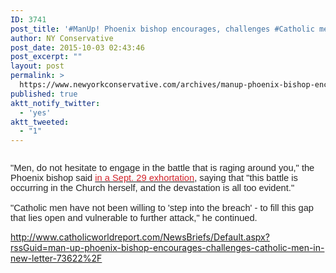 ```yaml
---
ID: 3741
post_title: '#ManUp! Phoenix bishop encourages, challenges #Catholic men in new letter'
author: NY Conservative
post_date: 2015-10-03 02:43:46
post_excerpt: ""
layout: post
permalink: >
  https://www.newyorkconservative.com/archives/manup-phoenix-bishop-encourages-challenges-catholic-men-in-new-letter/
published: true
aktt_notify_twitter:
  - 'yes'
aktt_tweeted:
  - "1"
---
```

<p><img src="http://www.newyorkconservative.com/wp-content/uploads/2015/10/100315_0643_ManUpPhoeni1.jpg" alt=""/>
	</p><p><span style="color:#252525; font-family:Arial; font-size:11pt">"Men, do not hesitate to engage in the battle that is raging around you," the Phoenix bishop said <a href="http://www.intothebreach.net/into-the-breach/"><span style="color:#d2232a">in a Sept. 29 exhortation</span></a>, saying that "this battle is occurring in the Church herself, and the devastation is all too evident."<br/><br/>"Catholic men have not been willing to 'step into the breach' - to fill this gap that lies open and vulnerable to further attack," he continued.</span>
	</p><p><a href="http://www.catholicworldreport.com/NewsBriefs/Default.aspx?rssGuid=man-up-phoenix-bishop-encourages-challenges-catholic-men-in-new-letter-73622%2F">http://www.catholicworldreport.com/NewsBriefs/Default.aspx?rssGuid=man-up-phoenix-bishop-encourages-challenges-catholic-men-in-new-letter-73622%2F</a>
	</p>